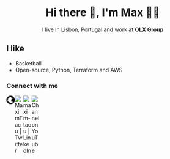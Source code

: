 <h1 align='center'> Hi there 👋, I'm Max 👩‍💻 </h1>

<p align='center'>
  I live in Lisbon, Portugal and work at <b><a href="https://www.olxgroup.com/">OLX Group</a></b> 
</p>

## I like

- Basketball
- Open-source, Python, Terraform and AWS


### Connect with me

[<img align="left" alt="maximtacu.com" width="22px" src="https://raw.githubusercontent.com/iconic/open-iconic/master/svg/globe.svg" />][website]
[<img align="left" alt="MaximTacu | Twitter" width="22px" src="https://cdn.jsdelivr.net/npm/simple-icons@v3/icons/twitter.svg" />][twitter]
[<img align="left" alt="maxim-tacu | LinkedIn" width="22px" src="https://cdn.jsdelivr.net/npm/simple-icons@v3/icons/linkedin.svg" />][linkedin]
[<img align="left" alt="Channel on YouTube" width="22px" src="https://cdn.jsdelivr.net/npm/simple-icons@v3/icons/youtube.svg" />][youtube]


[website]: https://www.maximtacu.com
[twitter]: https://twitter.com/MaximTacu
[linkedin]: https://www.linkedin.com/in/maxim-tacu/
[youtube]: https://bit.ly/2FhDjpu

<!--
**maxtacu/maxtacu** is a ✨ _special_ ✨ repository because its `README.md` (this file) appears on your GitHub profile.
-->
